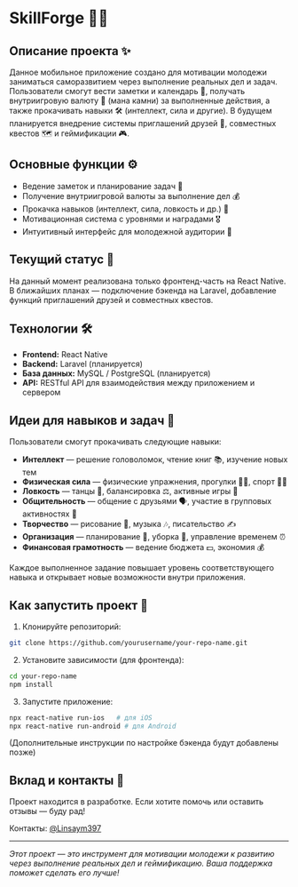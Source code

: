 # SkillForge 🚀🔥

## Описание проекта ✨

Данное мобильное приложение создано для мотивации молодежи заниматься саморазвитием через выполнение реальных дел и задач. Пользователи смогут вести заметки и календарь 📅, получать внутриигровую валюту 💎 (мана камни) за выполненные действия, а также прокачивать навыки 🛠️ (интеллект, сила и другие). В будущем планируется внедрение системы приглашений друзей 🤝, совместных квестов 🗺️ и геймификации 🎮.

## Основные функции ⚙️

- Ведение заметок и планирование задач 📝  
- Получение внутриигровой валюты за выполнение дел 💰  
- Прокачка навыков (интеллект, сила, ловкость и др.) 🚀  
- Мотивационная система с уровнями и наградами 🎖️  
- Интуитивный интерфейс для молодежной аудитории 🎯

## Текущий статус 🚧

На данный момент реализована только фронтенд-часть на React Native. В ближайших планах — подключение бэкенда на Laravel, добавление функций приглашений друзей и совместных квестов.

## Технологии 🛠️

- **Frontend:** React Native  
- **Backend:** Laravel (планируется)  
- **База данных:** MySQL / PostgreSQL (планируется)  
- **API:** RESTful API для взаимодействия между приложением и сервером

## Идеи для навыков и задач 🎯

Пользователи смогут прокачивать следующие навыки:

- **Интеллект** — решение головоломок, чтение книг 📚, изучение новых тем  
- **Физическая сила** — физические упражнения, прогулки 🚶‍♂️, спорт 🏋️‍♀️  
- **Ловкость** — танцы 💃, балансировка ⚖️, активные игры 🎲  
- **Общительность** — общение с друзьями 🗣️, участие в групповых активностях 🤝  
- **Творчество** — рисование 🎨, музыка 🎶, писательство ✍️  
- **Организация** — планирование 📅, уборка 🧹, управление временем ⏰  
- **Финансовая грамотность** — ведение бюджета 💵, экономия 💰

Каждое выполненное задание повышает уровень соответствующего навыка и открывает новые возможности внутри приложения.

## Как запустить проект 🚀

1. Клонируйте репозиторий:
```bash
git clone https://github.com/yourusername/your-repo-name.git
```

2. Установите зависимости (для фронтенда):
```bash
cd your-repo-name
npm install
```

3. Запустите приложение:
```bash
npx react-native run-ios   # для iOS
npx react-native run-android # для Android
```

(Дополнительные инструкции по настройке бэкенда будут добавлены позже)

## Вклад и контакты 🤝

Проект находится в разработке. Если хотите помочь или оставить отзывы — буду рад!  

Контакты: [@Linsaym397](https://t.me/Linsaym397)

---

*Этот проект — это инструмент для мотивации молодежи к развитию через выполнение реальных дел и геймификацию. Ваша поддержка поможет сделать его лучше!*